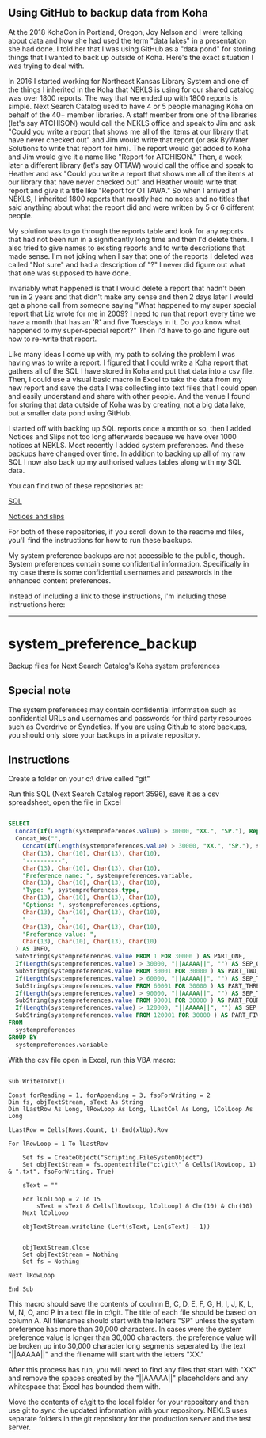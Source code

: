 ## Using GitHub to backup data from Koha

At the 2018 KohaCon in Portland, Oregon, Joy Nelson and I were talking about data and how she had used the term "data lakes" in a presentation she had done.  I told her that I was using GitHub as a "data pond" for storing things that I wanted to back up outside of Koha.  Here's the exact situation I was trying to deal with.

In 2016 I started working for Northeast Kansas Library System and one of the things I inherited in the Koha that NEKLS is using for our shared catalog was over 1800 reports.  The way that we ended up with 1800 reports is simple.  Next Search Catalog used to have 4 or 5 people managing Koha on behalf of the 40+ member libraries.  A staff member from one of the libraries (let's say ATCHISON) would call the NEKLS office and speak to Jim and ask "Could you write a report that shows me all of the items at our library that have never checked out" and Jim would write that report (or ask ByWater Solutions to write that report for him).  The report would get added to Koha and Jim would give it a name like "Report for ATCHISON."  Then, a week later a different library (let's say OTTAW) would call the office and speak to Heather and ask "Could you write a report that shows me all of the items at our library that have never checked out" and Heather would write that report and give it a title like "Report for OTTAWA."  So when I arrived at NEKLS, I inherited 1800 reports that mostly had no notes and no titles that said anything about what the report did and were written by 5 or 6 different people.

My solution was to go through the reports table and look for any reports that had not been run in a significantly long time and then I'd delete them.  I also tried to give names to existing reports and to write descriptions that made sense.  I'm not joking when I say that one of the reports I deleted was called "Not sure" and had a description of "?"  I never did figure out what that one was supposed to have done.

Invariably what happened is that I would delete a report that hadn't been run in 2 years and that didn't make any sense and then 2 days later I would get a phone call from someone saying "What happened to my super special report that Liz wrote for me in 2009?  I need to run that report every time we have a month that has an 'R' and five Tuesdays in it.  Do you know what happened to my super-special report?"  Then I'd have to go and figure out how to re-write that report.

Like many ideas I come up with, my path to solving the problem I was having was to write a report.  I figured that I could write a Koha report that gathers all of the SQL I have stored in Koha and put that data into a csv file.  Then, I could use a visual basic macro in Excel to take the data from my new report and save the data I was collecting into text files that I could open and easily understand and share with other people.  And the venue I found for storing that data outside of Koha was by creating, not a big data lake, but a smaller data pond using GitHub.

I started off with backing up SQL reports once a month or so, then I added Notices and Slips not too long afterwards because we have over 1000 notices at NEKLS.  Most recently I added system preferences.  And these backups have changed over time.  In addition to backing up all of my raw SQL I now also back up my authorised values tables along with my SQL data.

You can find two of these repositories at:

[SQL](https://github.com/northeast-kansas-library-system/nextkansas.sql)

[Notices and slips](https://github.com/northeast-kansas-library-system/nextkansas-notices-and-slips)

For both of these repositories, if you scroll down to the readme.md files, you'll find the instructions for how to run these backups.

My system preference backups are not accessible to the public, though.  System preferences contain some confidential information.  Specifically in my case there is some confidential usernames and passwords in the enhanced content preferences.

Instead of including a link to those instructions, I'm including those instructions here:

-----

# system_preference_backup
Backup files for Next Search Catalog's Koha system preferences

## Special note
The system preferences may contain confidential information such as confidential URLs and usernames and passwords for third party resources such as Overdrive or Syndetics.  If you are using Github to store backups, you should only store your backups in a private repository.

## Instructions

Create a folder on your c:\ drive called "git"

Run this SQL (Next Search Catalog report 3596), save it as a csv spreadsheet, open the file in Excel

```sql

SELECT
  Concat(If(Length(systempreferences.value) > 30000, "XX.", "SP."), Replace(systempreferences.variable, ":", "_")) AS FILE_NAME,
  Concat_Ws("",
    Concat(If(Length(systempreferences.value) > 30000, "XX.", "SP."), systempreferences.variable, ".txt"),
    Char(13), Char(10), Char(13), Char(10),
    "----------",
    Char(13), Char(10), Char(13), Char(10),
    "Preference name: ", systempreferences.variable,
    Char(13), Char(10), Char(13), Char(10),
    "Type: ", systempreferences.type,
    Char(13), Char(10), Char(13), Char(10),
    "Options: ", systempreferences.options,
    Char(13), Char(10), Char(13), Char(10),
    "----------",
    Char(13), Char(10), Char(13), Char(10),
    "Preference value: ",
    Char(13), Char(10), Char(13), Char(10)
  ) AS INFO,
  SubString(systempreferences.value FROM 1 FOR 30000 ) AS PART_ONE,
  If(Length(systempreferences.value) > 30000, "||AAAAA||", "") AS SEP_ONE,
  SubString(systempreferences.value FROM 30001 FOR 30000 ) AS PART_TWO,
  If(Length(systempreferences.value) > 60000, "||AAAAA||", "") AS SEP_TWO,
  SubString(systempreferences.value FROM 60001 FOR 30000 ) AS PART_THREE,
  If(Length(systempreferences.value) > 90000, "||AAAAA||", "") AS SEP_THREE,
  SubString(systempreferences.value FROM 90001 FOR 30000 ) AS PART_FOUR,
  If(Length(systempreferences.value) > 120000, "||AAAAA||", "") AS SEP_FOUR,
  SubString(systempreferences.value FROM 120001 FOR 30000 ) AS PART_FIVE
FROM
  systempreferences
GROUP BY
  systempreferences.variable

```

With the csv file open in Excel, run this VBA macro:

```vba

Sub WriteToTxt()

Const forReading = 1, forAppending = 3, fsoForWriting = 2
Dim fs, objTextStream, sText As String
Dim lLastRow As Long, lRowLoop As Long, lLastCol As Long, lColLoop As Long

lLastRow = Cells(Rows.Count, 1).End(xlUp).Row

For lRowLoop = 1 To lLastRow

    Set fs = CreateObject("Scripting.FileSystemObject")
    Set objTextStream = fs.opentextfile("c:\git\" & Cells(lRowLoop, 1) & ".txt", fsoForWriting, True)

    sText = ""

    For lColLoop = 2 To 15
        sText = sText & Cells(lRowLoop, lColLoop) & Chr(10) & Chr(10)
    Next lColLoop

    objTextStream.writeline (Left(sText, Len(sText) - 1))


    objTextStream.Close
    Set objTextStream = Nothing
    Set fs = Nothing

Next lRowLoop

End Sub

```

This macro should save the contents of coulmn B, C, D, E, F, G, H, I, J, K, L, M, N, O, and P in a text file in c:\git.  The title of each file should be based on column A.  All filenames should start with the letters "SP" unless the system preference has more than 30,000 characters.  In cases were the system preference value is longer than 30,000 characters, the preference value will be broken up into 30,000 character long segments seperated by the text \"\|\|AAAAA\|\|\" and the filename will start with the letters "XX."

After this process has run, you will need to find any files that start with "XX" and remove the spaces created by the \"\|\|AAAAA\|\|\" placeholders and any whitespace that Excel has bounded them with.

Move the contents of c:\git to the local folder for your repository and then use git to sync the updated information with your repository.  NEKLS uses separate folders in the git repository for the production server and the test server.
